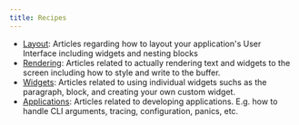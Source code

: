 ```yaml
---
title: Recipes
---
```


- [Layout](./layout/): Articles regarding how to layout your application's User Interface including
  widgets and nesting blocks
- [Rendering](./render/): Articles related to actually rendering text and widgets to the screen
  including how to style and write to the buffer.
- [Widgets](./widgets/): Articles related to using individual widgets suchs as the paragraph, block,
  and creating your own custom widget.
- [Applications](./apps/): Articles related to developing applications. E.g. how to handle CLI
  arguments, tracing, configuration, panics, etc.
